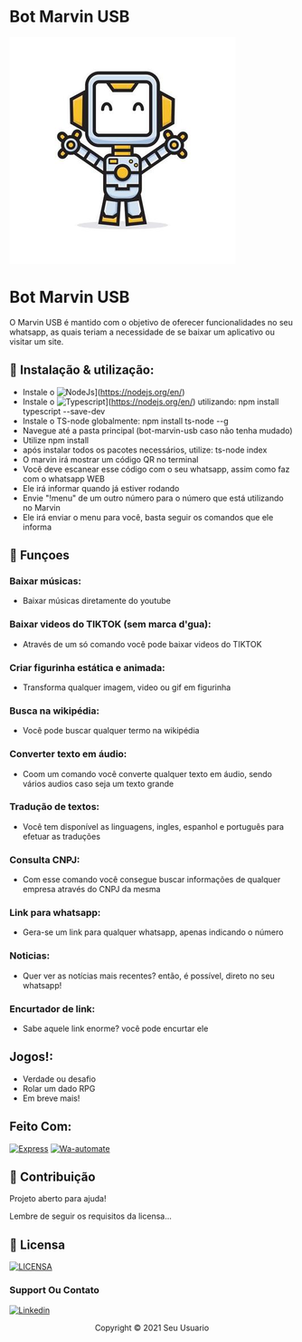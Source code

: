 # Bot Marvin USB
 
<img src="bo1t.jpg" alt="exemplo imagem">

# Bot Marvin USB

O Marvin USB é mantido com o objetivo de oferecer funcionalidades no seu whatsapp, as quais teriam a necessidade de se baixar um aplicativo ou visitar um site.

## 🔧 Instalação & utilização:
- Instale o ![NodeJs]()](https://nodejs.org/en/)
- Instale o ![Typescript]()](https://nodejs.org/en/) utilizando: npm install typescript --save-dev
- Instale o TS-node globalmente: npm install ts-node --g
- Navegue até a pasta principal (bot-marvin-usb caso não tenha mudado)
- Utilize npm install
- após instalar todos os pacotes necessários, utilize: ts-node index
- O marvin irá mostrar um código QR no terminal
- Você deve escanear esse código com o seu whatsapp, assim como faz com o whatsapp WEB
- Ele irá informar quando já estiver rodando
- Envie "!menu" de um outro número para o número que está utilizando no Marvin
- Ele irá enviar o menu para você, basta seguir os comandos que ele informa

## 🔧 Funçoes

### Baixar músicas:
- Baixar músicas diretamente do youtube

### Baixar videos do TIKTOK (sem marca d'gua):
- Através de um só comando você pode baixar videos do TIKTOK

### Criar figurinha estática e animada:
- Transforma qualquer imagem, video ou gif em figurinha

### Busca na wikipédia:
- Você pode buscar qualquer termo na wikipédia

### Converter texto em áudio:
- Coom um comando você converte qualquer texto em áudio, sendo vários audios caso seja um texto grande

### Tradução de textos:
- Você tem disponível as linguagens, ingles, espanhol e português para efetuar as traduções

### Consulta CNPJ:
- Com esse comando você consegue buscar informações de qualquer empresa através do CNPJ da mesma

### Link para whatsapp:
- Gera-se um link para qualquer whatsapp, apenas indicando o número

### Noticias:
- Quer ver as notícias mais recentes? então, é possível, direto no seu whatsapp!

### Encurtador de link:
- Sabe aquele link enorme? você pode encurtar ele

## Jogos!:
- Verdade ou desafio
- Rolar um dado RPG
- Em breve mais!

## Feito Com:
[![Express](https://img.shields.io/badge/Express-%5E4.17.1-as)](https://www.npmjs.com/package/express)
[![Wa-automate](https://img.shields.io/badge/wa--automate-%5E4.30.0-as)](https://github.com/open-wa/wa-automate-nodejs)

## 🤝 Contribuição

Projeto aberto para ajuda!

Lembre de seguir os requisitos da licensa...

## 🔖 Licensa
[![LICENSA](https://img.shields.io/badge/Custom_GPL_3.0-E58080?style=for-the-badge&logo=bookstack&logoColor=white)](/LICENSE)


### Support Ou Contato

[![Linkedin](https://img.shields.io/badge/LinkedIn-0077B5?style=for-the-badge&logo=linkedin&logoColor=white)](https://www.linkedin.com/in/eduardo-bezerra-78957216b/)

<p align="center">Copyright © 2021 Seu Usuario</p>
